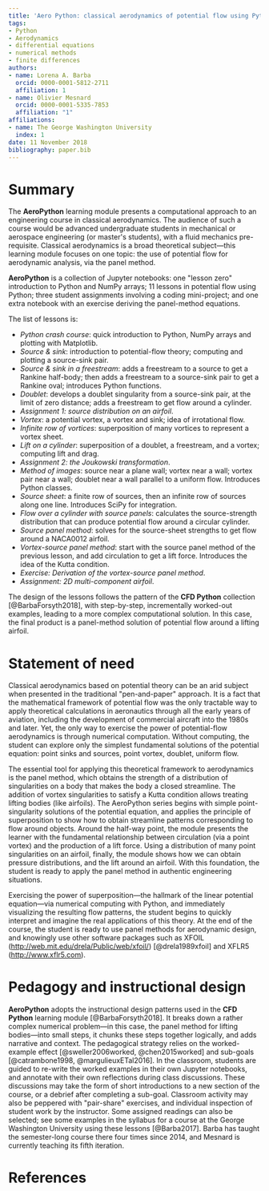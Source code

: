 ```yaml
---
title: 'Aero Python: classical aerodynamics of potential flow using Python'
tags:
- Python
- Aerodynamics
- differential equations
- numerical methods
- finite differences
authors:
- name: Lorena A. Barba
  orcid: 0000-0001-5812-2711
  affiliation: 1
- name: Olivier Mesnard
  orcid: 0000-0001-5335-7853
  affiliation: "1"
affiliations:
- name: The George Washington University
  index: 1
date: 11 November 2018
bibliography: paper.bib
---
```


# Summary

The **AeroPython** learning module presents a computational approach to an engineering course in classical aerodynamics. 
The audience of such a course would be advanced undergraduate students in mechanical or aerospace engineering (or master's students), with a fluid mechanics pre-requisite. 
Classical aerodynamics is a broad theoretical subject—this learning module focuses on one topic: the use of potential flow for aerodynamic analysis, via the panel method.

**AeroPython** is a collection of Jupyter notebooks: one "lesson zero" introduction to Python and NumPy arrays; 11 lessons in potential flow using Python; three student assignments involving a coding mini-project; and one extra notebook with an exercise deriving the panel-method equations.

The list of lessons is:

* _Python crash course_: quick introduction to Python, NumPy arrays and plotting with Matplotlib.
* _Source \& sink_: introduction to potential-flow theory; computing and plotting a source-sink pair.
* _Source \& sink in a freestream_: adds a freestream to a source to get a Rankine half-body; then adds a freestream to a source-sink pair to get a Rankine oval; introduces Python functions.
* _Doublet_: develops a doublet singularity from a source-sink pair, at the limit of zero distance; adds a freestream to get flow around a cylinder.
* _Assignment 1: source distribution on an airfoil_.
* _Vortex_: a potential vortex, a vortex and sink; idea of irrotational flow.
* _Infinite row of vortices_: superposition of many vortices to represent a vortex sheet.
* _Lift on a cylinder_: superposition of a doublet, a freestream, and a vortex; computing lift and drag.
* _Assignment 2: the Joukowski transformation_.
* _Method of images_: source near a plane wall; vortex near a wall; vortex pair near a wall; doublet near a wall parallel to a uniform flow. Introduces Python classes.
* _Source sheet_: a finite row of sources, then an infinite row of sources along one line. Introduces SciPy for integration.
* _Flow over a cylinder with source panels_: calculates the source-strength distribution that can produce potential flow around a circular cylinder.
* _Source panel method_: solves for the source-sheet strengths to get flow around a NACA0012 airfoil.
* _Vortex-source panel method_: start with the source panel method of the previous lesson, and add circulation to get a lift force. Introduces the idea of the Kutta condition.
* _Exercise: Derivation of the vortex-source panel method_.
* _Assignment: 2D multi-component airfoil_.

The design of the lessons follows the pattern of the **CFD Python** collection [@BarbaForsyth2018], with step-by-step, incrementally worked-out examples, leading to a more complex computational solution. In this case, the final product is a panel-method solution of potential flow around a lifting airfoil.

# Statement of need

Classical aerodynamics based on potential theory can be an arid subject when presented in the traditional "pen-and-paper" approach. 
It is a fact that the mathematical framework of potential flow was the only tractable way to apply theoretical calculations in aeronautics through all the early years of aviation, including the development of commercial aircraft into the 1980s and later. 
Yet, the only way to exercise the power of potential-flow aerodynamics is through numerical computation. Without computing, the student can explore only the simplest fundamental solutions of the potential equation: point sinks and sources, point vortex, doublet, uniform flow.

The essential tool for applying this theoretical framework to aerodynamics is the panel method, which obtains the strength of a distribution of singularities on a body that makes the body a closed streamline. The addition of vortex singularities to satisfy a Kutta condition allows treating lifting bodies (like airfoils). The AeroPython series begins with simple point-singularity solutions of the potential equation, and applies the principle of superposition to show how to obtain streamline patterns corresponding to flow around objects. Around the half-way point, the module presents the learner with the fundamental relationship between circulation (via a point vortex) and the production of a lift force. Using a distribution of many point singularities on an airfoil, finally, the module shows how we can obtain pressure distributions, and the lift around an airfoil. With this foundation, the student is ready to apply the panel method in authentic engineering situations.

Exercising the power of superposition—the hallmark of the linear potential equation—via numerical computing with Python, and immediately visualizing the resulting flow patterns, the student begins to quickly interpret and imagine the real applications of this theory. 
At the end of the course, the student is ready to use panel methods for aerodynamic design, and knowingly use other software packages such as XFOIL (http://web.mit.edu/drela/Public/web/xfoil/) [@drela1989xfoil] and XFLR5 (http://www.xflr5.com).

# Pedagogy and instructional design

**AeroPython** adopts the instructional design patterns used in the **CFD Python** learning module [@BarbaForsyth2018]. 
It breaks down a rather complex numerical problem—in this case, the panel method for lifting bodies—into small steps, it chunks these steps together logically, and adds narrative and context. 
The pedagogical strategy relies on the worked-example effect [@sweller2006worked, @chen2015worked] and sub-goals [@catrambone1998, @margulieuxETal2016]. 
In the classroom, students are guided to re-write the worked examples in their own Jupyter notebooks, and annotate with their own reflections during class discussions. 
These discussions may take the form of short introductions to a new section of the course, or a debrief after completing a sub-goal. 
Classroom activity may also be peppered with "pair-share" exercises, and individual inspection of student work by the instructor. 
Some assigned readings can also be selected; see some examples in the syllabus for a course at the George Washington University using these lessons [@Barba2017]. 
Barba has taught the semester-long course there four times since 2014, and Mesnard is currently teaching its fifth iteration.

# References